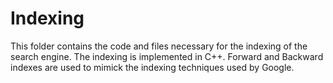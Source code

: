 # Indexing

This folder contains the code and files necessary for the indexing of the search engine. 
The indexing is implemented in C++. Forward and Backward indexes are used to mimick the indexing techniques used by Google.
